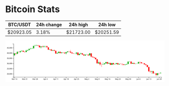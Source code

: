 # Bitcoin Stats

BTC/USDT|24h change|24h high|24h low|
|---|---|---|---|
|$20923.05|3.18%|$21723.00|$20251.59|

<img src="./chart.svg">
